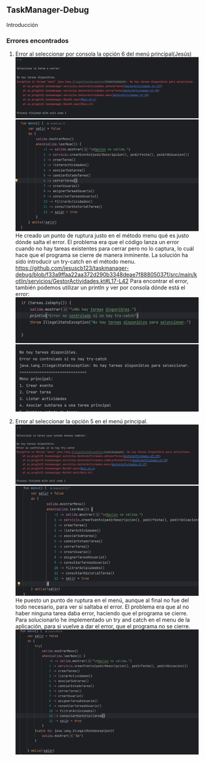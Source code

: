 ## TaskManager-Debug
Introducción

### Errores encontrados 
1. Error al seleccionar por consola la opción 6 del menú principal(Jesús)
![img.png](img.png)
![img.png](errorEncontrado.png)
He creado un punto de ruptura justo en el método menu qué es justo dónde salta el error. El problema era que el código lanza un error cuando no hay tareas existentes para cerrar
pero no lo captura, lo cuál hace que el programa se cierre de manera inminente. La solución ha sido introducir un try-catch en el método menu.
   https://github.com/jesuscb123/taskmanager-debug/blob/f33a9ffaa22aa372d290b3348deae7f88805037f/src/main/kotlin/servicios/GestorActividades.kt#L17-L42
Para encontrar el error, también podemos utilizar un println y ver por consola dónde está el error:
![img_1.png](img_1.png)
![img_2.png](img_2.png)

2. Error al seleccionar la opción 5 en el menú principal.
![img_4.png](img_4.png)
![img_5.png](img_5.png)
He puesto un punto de ruptura en el menú, aunque al final no fue del todo necesario, para ver si saltaba el error. El problema era que al no haber ninguna tarea daba error, haciendo que el programa se cierre.
Para solucionarlo he implementado un try and catch en el menu de la aplicación, para si vuelve a dar el error, que el programa no se cierre.
![img_6.png](img_6.png)

